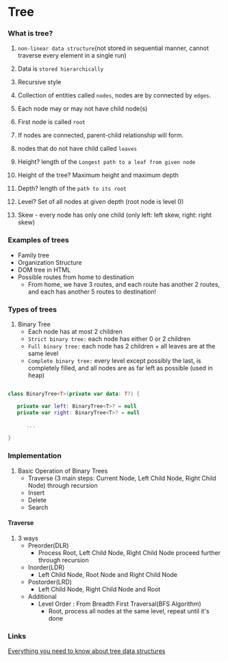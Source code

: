 # Tree

### What is tree?
1. `non-linear data structure`(not stored in sequential manner, cannot traverse every element in a single run)
2. Data is `stored hierarchically`
3. Recursive style


4. Collection of entities called `nodes`, nodes are by connected by `edges`.
5. Each node may or may not have child node(s)
6. First node is called `root`
   

7. If nodes are connected, parent-child relationship will form.
8. nodes that do not have child called `leaves`
9. Height? length of the `Longest path to a leaf from given node`
   

10. Height of the tree? Maximum height and maximum depth
11. Depth? length of the `path to its root`
12. Level? Set of all nodes at given depth (root node is level 0)
    

13. Skew - every node has only one child (only left: left skew, right: right skew)




### Examples of trees
- Family tree
- Organization Structure
- DOM tree in HTML  
- Possible routes from home to destination
    - From home, we have 3 routes, and each route has another 2 routes, and each has another 5 routes to destination!


### Types of trees

1. Binary Tree
    - Each node has at most 2 children
    - `Strict binary tree:` each node has either 0 or 2 children
    - `Full binary tree:` each node has 2 children + all leaves are at the same level
    - `Complete binary tree:` every level except possibly the last, is completely filled, 
      and all nodes are as far left as possible (used in heap)
```kotlin

class BinaryTree<T>(private var data: T?) {

   private var left: BinaryTree<T>? = null
   private var right: BinaryTree<T>? = null
   
      ...
   
}
```      



### Implementation

1. Basic Operation of Binary Trees
   - Traverse (3 main steps: Current Node, Left Child Node, Right Child Node) through recursion
   - Insert
   - Delete
   - Search
   
#### Traverse
1. 3 ways
   - Preorder(DLR)
     - Process Root, Left Child Node, Right Child Node proceed further through recursion
   - Inorder(LDR)
     - Left Child Node, Root Node and Right Child Node
   - Postorder(LRD)
      - Left Child Node, Right Child Node and Root
   - Additional 
      - Level Order : From Breadth First Traversal(BFS Algorithm)
         - Root, process all nodes at the same level, repeat until it's done
   



### Links
[Everything you need to know about tree data structures](https://www.freecodecamp.org/news/all-you-need-to-know-about-tree-data-structures-bceacb85490c/)
